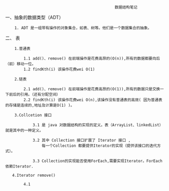 
                                                    数据结构笔记
  一、抽象的数据类型（ADT）

        1. ADT 是一组带有操作的对象集合，如表、树等。他们是一个数据集合的抽象。

  二、 表

        1.普通表

            1.1 add()、remove() 在前端操作是花费高昂的(O(n)),所有的数据都要向后（前）移动一位。
            1.2 findKth(i) 该操作花费wei O(1)

        2.链表

            2.1 add()、remove() 在前端操作是花费高昂的(O(1)),所有的数据只是交换一下前后的引用。（还有分配空间）
            2.2 findKth(i) 该操作花费wei O(n),该操作没有普通表的高效( 因为普通表的存储是连续的,地址及计算是O(1) )。

        3.Collcetion 接口

                3.1 是 java 对数据结构的实现的定义。表（ArrayList、linkedList）就是其中的一种定义。

                3.2 其中 Collection 接口扩展了 Iterator 接口 ,
                    每一个Collection 都要提供Iterator的实现（提供该接口的迭代方式）。

                3.3 Collection的实现能否使用ForEach,需要实现Iterator。ForEach依赖Iterator.

       4.Iterator remove()

            4.1